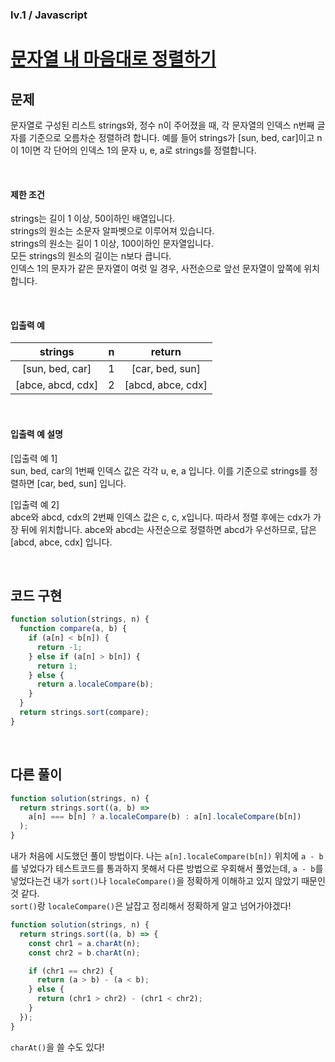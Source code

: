 ### lv.1 / Javascript

# [문자열 내 마음대로 정렬하기](https://programmers.co.kr/learn/courses/30/lessons/12915)

## 문제

문자열로 구성된 리스트 strings와, 정수 n이 주어졌을 때, 각 문자열의 인덱스 n번째 글자를 기준으로 오름차순 정렬하려 합니다. 예를 들어 strings가 [sun, bed, car]이고 n이 1이면 각 단어의 인덱스 1의 문자 u, e, a로 strings를 정렬합니다.

<br />

#### 제한 조건

strings는 길이 1 이상, 50이하인 배열입니다.  
strings의 원소는 소문자 알파벳으로 이루어져 있습니다.  
strings의 원소는 길이 1 이상, 100이하인 문자열입니다.  
모든 strings의 원소의 길이는 n보다 큽니다.  
인덱스 1의 문자가 같은 문자열이 여럿 일 경우, 사전순으로 앞선 문자열이 앞쪽에 위치합니다.

<br />

#### 입출력 예

|      strings      |  n  |      return       |
| :---------------: | :-: | :---------------: |
|  [sun, bed, car]  |  1  |  [car, bed, sun]  |
| [abce, abcd, cdx] |  2  | [abcd, abce, cdx] |

<br />

#### 입출력 예 설명

[입출력 예 1]  
sun, bed, car의 1번째 인덱스 값은 각각 u, e, a 입니다. 이를 기준으로 strings를 정렬하면 [car, bed, sun] 입니다.

[입출력 예 2]  
abce와 abcd, cdx의 2번째 인덱스 값은 c, c, x입니다. 따라서 정렬 후에는 cdx가 가장 뒤에 위치합니다. abce와 abcd는 사전순으로 정렬하면 abcd가 우선하므로, 답은 [abcd, abce, cdx] 입니다.

<br />

## 코드 구현

```javascript
function solution(strings, n) {
  function compare(a, b) {
    if (a[n] < b[n]) {
      return -1;
    } else if (a[n] > b[n]) {
      return 1;
    } else {
      return a.localeCompare(b);
    }
  }
  return strings.sort(compare);
}
```

<br />

## 다른 풀이

```javascript
function solution(strings, n) {
  return strings.sort((a, b) =>
    a[n] === b[n] ? a.localeCompare(b) : a[n].localeCompare(b[n])
  );
}
```

내가 처음에 시도했던 풀이 방법이다. 나는 `a[n].localeCompare(b[n])` 위치에 `a - b`를 넣었다가 테스트코드를 통과하지 못해서 다른 방법으로 우회해서 풀었는데, `a - b`를 넣었다는건 내가 `sort()`나 `localeCompare()`을 정확하게 이해하고 있지 않았기 때문인 것 같다.  
`sort()`랑 `localeCompare()`은 날잡고 정리해서 정확하게 알고 넘어가야겠다!

```javascript
function solution(strings, n) {
  return strings.sort((a, b) => {
    const chr1 = a.charAt(n);
    const chr2 = b.charAt(n);

    if (chr1 == chr2) {
      return (a > b) - (a < b);
    } else {
      return (chr1 > chr2) - (chr1 < chr2);
    }
  });
}
```

`charAt()`을 쓸 수도 있다!
